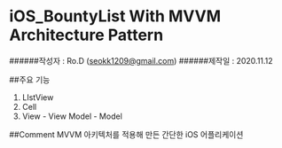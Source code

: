 # iOS_BountyList With MVVM Architecture Pattern

######작성자 : Ro.D (seokk1209@gmail.com)
######제작일 : 2020.11.12

##주요 기능
1. LIstView
2. Cell
3. View - View Model - Model

##Comment
MVVM 아키텍처를 적용해 만든 간단한  iOS 어플리케이션